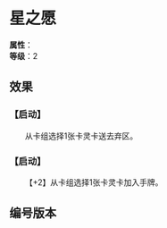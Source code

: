 <script setup>
let list = [
    { number: "SP01-015", url: "/packs/SP01" }
]
</script>

# 星之愿

**属性**：<CardAttribute text="光"/><br>
**等级**：2

## 效果

### 【启动】

&emsp;&emsp;从卡组选择1张卡灵卡送去弃区。

### 【启动】

&emsp;&emsp;【+2】从卡组选择1张卡灵卡加入手牌。

## 编号版本

<CardNumberBox :list="list"/>